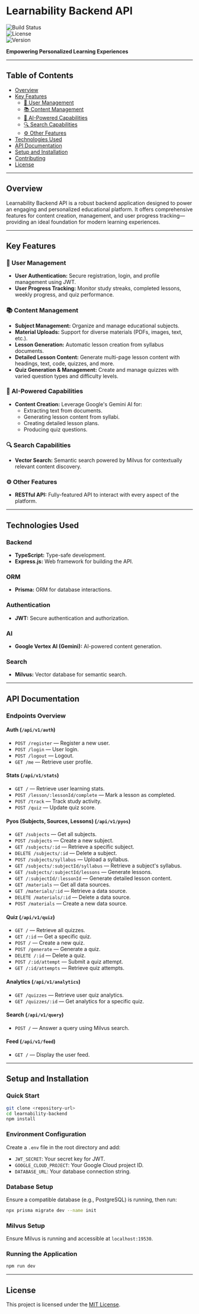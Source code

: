 # Learnability Backend API  
![Build Status](https://img.shields.io/badge/build-passing-brightgreen)  
![License](https://img.shields.io/badge/license-MIT-blue)  
![Version](https://img.shields.io/badge/version-1.0.0-blue)  

**Empowering Personalized Learning Experiences**

---

## Table of Contents
- [Overview](#overview)
- [Key Features](#key-features)
  - [🚀 User Management](#-user-management)
  - [📚 Content Management](#-content-management)
  - [🤖 AI-Powered Capabilities](#-ai-powered-capabilities)
  - [🔍 Search Capabilities](#-search-capabilities)
  - [⚙️ Other Features](#-other-features)
- [Technologies Used](#technologies-used)
- [API Documentation](#api-documentation)
- [Setup and Installation](#setup-and-installation)
- [Contributing](#contributing)
- [License](#license)

---

## Overview
Learnability Backend API is a robust backend application designed to power an engaging and personalized educational platform. It offers comprehensive features for content creation, management, and user progress tracking—providing an ideal foundation for modern learning experiences.

---

## Key Features

### 🚀 User Management
- **User Authentication:** Secure registration, login, and profile management using JWT.
- **User Progress Tracking:** Monitor study streaks, completed lessons, weekly progress, and quiz performance.

### 📚 Content Management
- **Subject Management:** Organize and manage educational subjects.
- **Material Uploads:** Support for diverse materials (PDFs, images, text, etc.).
- **Lesson Generation:** Automatic lesson creation from syllabus documents.
- **Detailed Lesson Content:** Generate multi-page lesson content with headings, text, code, quizzes, and more.
- **Quiz Generation & Management:** Create and manage quizzes with varied question types and difficulty levels.

### 🤖 AI-Powered Capabilities
- **Content Creation:** Leverage Google's Gemini AI for:
  - Extracting text from documents.
  - Generating lesson content from syllabi.
  - Creating detailed lesson plans.
  - Producing quiz questions.

### 🔍 Search Capabilities
- **Vector Search:** Semantic search powered by Milvus for contextually relevant content discovery.

### ⚙️ Other Features
- **RESTful API:** Fully-featured API to interact with every aspect of the platform.

---

## Technologies Used

### Backend
- **TypeScript:** Type-safe development.
- **Express.js:** Web framework for building the API.

### ORM
- **Prisma:** ORM for database interactions.

### Authentication
- **JWT:** Secure authentication and authorization.

### AI
- **Google Vertex AI (Gemini):** AI-powered content generation.

### Search
- **Milvus:** Vector database for semantic search.

---

## API Documentation

### Endpoints Overview

#### Auth (`/api/v1/auth`)
- `POST /register` — Register a new user.
- `POST /login` — User login.
- `POST /logout` — Logout.
- `GET /me` — Retrieve user profile.

#### Stats (`/api/v1/stats`)
- `GET /` — Retrieve user learning stats.
- `POST /lesson/:lessonId/complete` — Mark a lesson as completed.
- `POST /track` — Track study activity.
- `POST /quiz` — Update quiz score.

#### Pyos (Subjects, Sources, Lessons) (`/api/v1/pyos`)
- `GET /subjects` — Get all subjects.
- `POST /subjects` — Create a new subject.
- `GET /subjects/:id` — Retrieve a specific subject.
- `DELETE /subjects/:id` — Delete a subject.
- `POST /subjects/syllabus` — Upload a syllabus.
- `GET /subjects/:subjectId/syllabus` — Retrieve a subject's syllabus.
- `GET /subjects/:subjectId/lessons` — Generate lessons.
- `GET /:subjectId/:lessonId` — Generate detailed lesson content.
- `GET /materials` — Get all data sources.
- `GET /materials/:id` — Retrieve a data source.
- `DELETE /materials/:id` — Delete a data source.
- `POST /materials` — Create a new data source.

#### Quiz (`/api/v1/quiz`)
- `GET /` — Retrieve all quizzes.
- `GET /:id` — Get a specific quiz.
- `POST /` — Create a new quiz.
- `POST /generate` — Generate a quiz.
- `DELETE /:id` — Delete a quiz.
- `POST /:id/attempt` — Submit a quiz attempt.
- `GET /:id/attempts` — Retrieve quiz attempts.

#### Analytics (`/api/v1/analytics`)
- `GET /quizzes` — Retrieve user quiz analytics.
- `GET /quizzes/:id` — Get analytics for a specific quiz.

#### Search (`/api/v1/query`)
- `POST /` — Answer a query using Milvus search.

#### Feed (`/api/v1/feed`)
- `GET /` — Display the user feed.

---

## Setup and Installation

### Quick Start
```bash
git clone <repository-url>
cd learnability-backend
npm install
```

### Environment Configuration
Create a `.env` file in the root directory and add:
- `JWT_SECRET`: Your secret key for JWT.
- `GOOGLE_CLOUD_PROJECT`: Your Google Cloud project ID.
- `DATABASE_URL`: Your database connection string.

### Database Setup
Ensure a compatible database (e.g., PostgreSQL) is running, then run:
```bash
npx prisma migrate dev --name init
```

### Milvus Setup
Ensure Milvus is running and accessible at `localhost:19530`.

### Running the Application
```bash
npm run dev
```

---

## License
This project is licensed under the [MIT License](LICENSE).